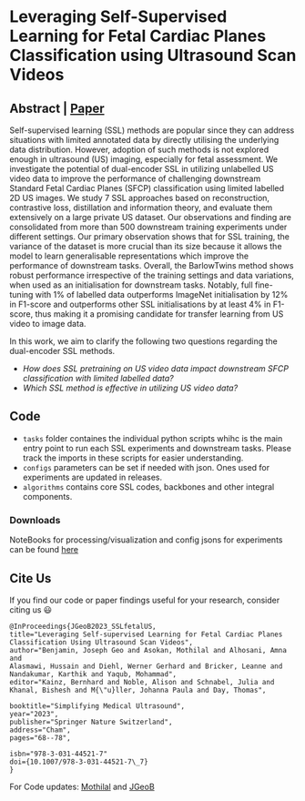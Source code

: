 # Leveraging Self-Supervised Learning for Fetal Cardiac Planes Classification using Ultrasound Scan Videos

## Abstract | [Paper](https://link.springer.com/chapter/10.1007/978-3-031-44521-7_7)

Self-supervised learning (SSL) methods are popular since they can address situations with limited annotated data by directly utilising the underlying data distribution. However, adoption of such methods is not explored enough in ultrasound (US) imaging, especially for fetal assessment. We investigate the potential of dual-encoder SSL in utilizing unlabelled US video data to improve the performance of challenging downstream Standard Fetal Cardiac Planes (SFCP) classification using limited labelled 2D US images. We study 7 SSL approaches based on reconstruction, contrastive loss, distillation and information theory, and evaluate them extensively on a large private US dataset. Our observations and finding are consolidated from more than 500 downstream training experiments under different settings.
Our primary observation shows that for SSL training, the variance of the dataset is more crucial than its size because it allows the model to learn generalisable representations which improve the performance of downstream tasks. Overall, the BarlowTwins method shows robust performance irrespective of the training settings and data variations, when used as an initialisation for downstream tasks. Notably, full fine-tuning with 1% of labelled data outperforms ImageNet initialisation by 12% in F1-score and outperforms other SSL initialisations by at least 4% in F1-score, thus making it a promising candidate for transfer learning from US video to image data.

In this work, we aim to clarify the following two questions regarding the dual-encoder SSL methods.
 - *How does SSL pretraining on US video data impact downstream SFCP classification with limited labelled data?*
 - *Which SSL method is effective in utilizing US video data?*


## Code

- `tasks` folder containes the individual python scripts whihc is the main entry point to run each SSL experiments and downstream tasks. Please track the imports in these scripts for easier understanding.
- `configs` parameters can be set if needed with json. Ones used for experiments are updated in releases.
- `algorithms` contains core SSL codes, backbones and other integral components.

### Downloads

NoteBooks for processing/visualization and config jsons for experiments can be found [here](https://github.com/BioMedIA-MBZUAI/Ultrasound-SSL-FetalCardiacPlanes/releases/tag/ASMUS2023-state)


## Cite Us
If you find our code or paper findings useful for your research, consider citing us :smiley:

```
@InProceedings{JGeoB2023_SSLfetalUS,
title="Leveraging Self-supervised Learning for Fetal Cardiac Planes Classification Using Ultrasound Scan Videos",
author="Benjamin, Joseph Geo and Asokan, Mothilal and Alhosani, Amna and
Alasmawi, Hussain and Diehl, Werner Gerhard and Bricker, Leanne and
Nandakumar, Karthik and Yaqub, Mohammad",
editor="Kainz, Bernhard and Noble, Alison and Schnabel, Julia and Khanal, Bishesh and M{\"u}ller, Johanna Paula and Day, Thomas",

booktitle="Simplifying Medical Ultrasound",
year="2023",
publisher="Springer Nature Switzerland",
address="Cham",
pages="68--78",

isbn="978-3-031-44521-7"
doi={10.1007/978-3-031-44521-7\_7}
}

```

For Code updates: [Mothilal](https://github.com/Mothilal-Asokan/ssl-us) and [JGeoB](https://github.com/JosephGeoBenjamin/Ultrasound-SSL-FetalCardiacPlanes)